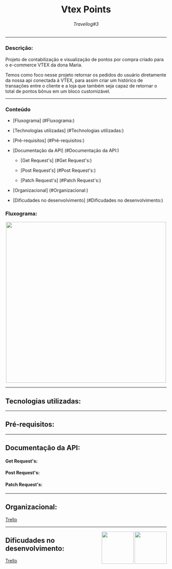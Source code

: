 <h1 align="center"> Vtex Points </h1>
<h6 align="center"> Travellog#3 </h6>

<hr>

### Descrição: 

<p> Projeto de contabilização e visualização de pontos por compra criado para o e-commerce VTEX da dona Maria.</p>
<p> Temos como foco nesse projeto retornar os pedidos do usuário diretamente da nossa api conectada á VTEX, para assim criar um histórico de transações entre o cliente e a loja que também seja capaz de retornar o total de pontos bônus em um bloco customizável.</p>

<hr>

### Conteúdo

* [Fluxograma] (#Fluxograma:)
    
* [Technologias utilizadas] (#Technologias utilizadas:)
    
* [Pré-requisitos] (#Pré-requisitos:)

* [Documentação da API] (#Documentação da API:)

    * [Get Request's] (#Get Request's:)
    
    * [Post Request's] (#Post Request's:)
    
    * [Patch Request's] (#Patch Request's:)

* [Organizacional] (#Organizacional:)

* [Dificudades no desenvolvimento] (#Dificudades no desenvolvimento:)

### Fluxograma:

<div align="center">
<img src="https://user-images.githubusercontent.com/85533288/180102552-b15ea13f-289e-43ad-a4c6-57166ee05e1e.png" width="500px"/>
</div>
  
<hr>
  
### <h2>Tecnologias utilizadas: </h2>

<p></p>

<hr>

### <h2>Pré-requisitos: </h2>

<p></p>

<hr>

### <h2>Documentação da API: </h2>

  #### Get Request's: 
   <p></p>
   <p></p>
   <p></p>
   
  #### Post Request's:
   <p></p>
   <p></p>
   <p></p>
   
  #### Patch Request's:
   <p></p>
   <p></p>
   <p></p>

<hr>

### <h2>Organizacional: </h2>

<a href="https://trello.com/b/VZvKLDVt/api-pontos-organizacional" >Trello</a>

<hr>

<div>
<img src="https://media.giphy.com/avatars/VTEXCommerce/vyFCi9OWdzLC.GIF" width=100px align="right"/>
<img src="https://pbs.twimg.com/media/DyLSj2WXcAARVtw.png" width=100px align="right"/>
</div>

### <h2>Dificudades no desenvolvimento: </h2>

<a href="https://trello.com/b/VZvKLDVt/api-pontos-organizacional" >Trello</a>


